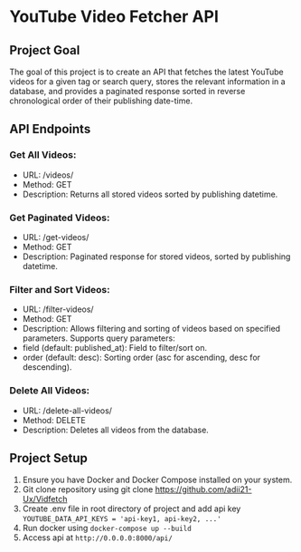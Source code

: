 # YouTube Video Fetcher API
## Project Goal
The goal of this project is to create an API that fetches the latest YouTube videos for a given tag or search query, stores the relevant information in a database, and provides a paginated response sorted in reverse chronological order of their publishing date-time.

## API Endpoints
### Get All Videos:
- URL: /videos/
- Method: GET
- Description: Returns all stored videos sorted by publishing datetime.

### Get Paginated Videos:
- URL: /get-videos/
- Method: GET
- Description: Paginated response for stored videos, sorted by publishing datetime.

### Filter and Sort Videos:
- URL: /filter-videos/
- Method: GET
- Description: Allows filtering and sorting of videos based on specified parameters. Supports query parameters:
-   field (default: published_at): Field to filter/sort on.
-   order (default: desc): Sorting order (asc for ascending, desc for descending).

### Delete All Videos:
- URL: /delete-all-videos/
- Method: DELETE
- Description: Deletes all videos from the database.

## Project Setup
1. Ensure you have Docker and Docker Compose installed on your system.
2. Git clone repository using git clone https://github.com/adii21-Ux/Vidfetch
3. Create .env file in root directory of project and add api key
`YOUTUBE_DATA_API_KEYS = 'api-key1, api-key2, ...'`
4. Run docker using
`docker-compose up --build`
5. Access api at `http://0.0.0.0:8000/api/`
